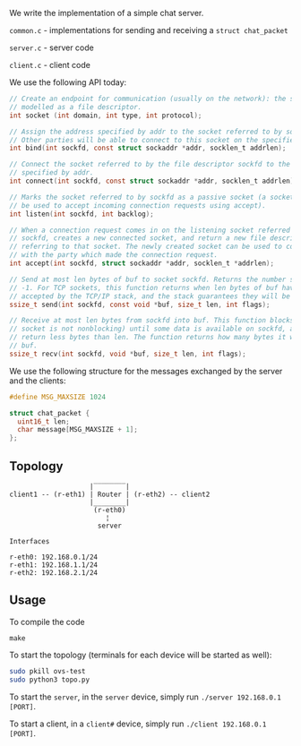 We write the implementation of a simple chat server.

`common.c` - implementations for sending and receiving a `struct chat_packet`

`server.c` - server code

`client.c` - client code

We use the following API today:

```c
// Create an endpoint for communication (usually on the network): the socket is
// modelled as a file descriptor.
int socket (int domain, int type, int protocol);

// Assign the address specified by addr to the socket referred to by sockfd.
// Other parties will be able to connect to this socket on the specified address.
int bind(int sockfd, const struct sockaddr *addr, socklen_t addrlen);

// Connect the socket referred to by the file descriptor sockfd to the address
// specified by addr.
int connect(int sockfd, const struct sockaddr *addr, socklen_t addrlen);

// Marks the socket referred to by sockfd as a passive socket (a socket that will
// be used to accept incoming connection requests using accept).
int listen(int sockfd, int backlog);

// When a connection request comes in on the listening socket referred to by
// sockfd, creates a new connected socket, and return a new file descriptor
// referring to that socket. The newly created socket can be used to communicate
// with the party which made the connection request.
int accept(int sockfd, struct sockaddr *addr, socklen_t *addrlen);

// Send at most len bytes of buf to socket sockfd. Returns the number sent or
// -1. For TCP sockets, this function returns when len bytes of buf have been
// accepted by the TCP/IP stack, and the stack guarantees they will be sent.
ssize_t send(int sockfd, const void *buf, size_t len, int flags);

// Receive at most len bytes from sockfd into buf. This function blocks (if
// socket is not nonblocking) until some data is available on sockfd, and may
// return less bytes than len. The function returns how many bytes it wrote into
// buf.
ssize_t recv(int sockfd, void *buf, size_t len, int flags);
```

We use the following structure for the messages exchanged by the server and the
clients:

```c
#define MSG_MAXSIZE 1024

struct chat_packet {
  uint16_t len;
  char message[MSG_MAXSIZE + 1];
};
```

## Topology

```
                    |‾‾‾‾‾‾‾‾|
client1 -- (r-eth1) | Router | (r-eth2) -- client2
                    |________|
                     (r-eth0)
                        ¦
                      server

Interfaces

r-eth0: 192.168.0.1/24
r-eth1: 192.168.1.1/24
r-eth2: 192.168.2.1/24
```
## Usage

To compile the code
```
make
```

To start the topology (terminals for each device will be started as well):
```bash
sudo pkill ovs-test
sudo python3 topo.py
```

To start the `server`, in the `server` device, simply run `./server 192.168.0.1 [PORT]`.

To start a client, in a `client#` device, simply run `./client 192.168.0.1 [PORT]`.
